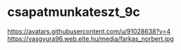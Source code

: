# csapatmunkateszt_9c
https://avatars.githubusercontent.com/u/91028638?v=4
https://vasgyura96.web.elte.hu/media/farkas_norbert.jpg
